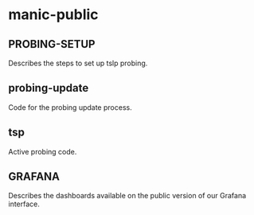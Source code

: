 # manic-public

## PROBING-SETUP
Describes the steps to set up tslp probing.

## probing-update
Code for the probing update process.

## tsp
Active probing code.

## GRAFANA
Describes the dashboards available on the public version of our Grafana interface.
